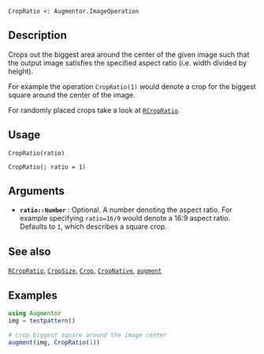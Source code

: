 ```
CropRatio <: Augmentor.ImageOperation
```

## Description

Crops out the biggest area around the center of the given image such that the output image satisfies the specified aspect ratio (i.e. width divided by height).

For example the operation `CropRatio(1)` would denote a crop for the biggest square around the center of the image.

For randomly placed crops take a look at [`RCropRatio`](@ref).

## Usage

```
CropRatio(ratio)

CropRatio(; ratio = 1)
```

## Arguments

  * **`ratio::Number`** : Optional. A number denoting the aspect   ratio. For example specifying `ratio=16/9` would denote a 16:9   aspect ratio. Defaults to `1`, which describes a square crop.

## See also

[`RCropRatio`](@ref), [`CropSize`](@ref), [`Crop`](@ref), [`CropNative`](@ref), [`augment`](@ref)

## Examples

```julia
using Augmentor
img = testpattern()

# crop biggest square around the image center
augment(img, CropRatio(1))
```
